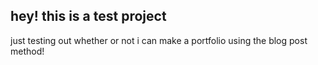 ## hey! this is a test project

just testing out whether or not i can make a portfolio using the blog post method!